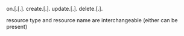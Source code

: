 on.<event name>[.<resource type>[.<resource name>].<handler type>
create.<resource type>[.<resource name>].<handler type>
update.<resource type>[.<resource name>].<handler type>
delete.<resource type>[.<resource name>].<handler type>

resource type and resource name are interchangeable (either can be present)